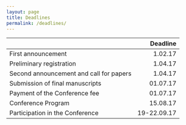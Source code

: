 ```yaml
---
layout: page
title: Deadlines
permalink: /deadlines/
---
```


|  | Deadline |
| ------ | -----------: |
| First announcement   | 1.02.17 |
| Preliminary registration | 1.04.17|
| Second announcement and call for papers   |1.04.17 |
|Submission of final manuscripts|01.07.17|
|Payment of the Conference fee|01.07.17|
|Conference Program|15.08.17|
|Participation in the Conference|19-22.09.17|